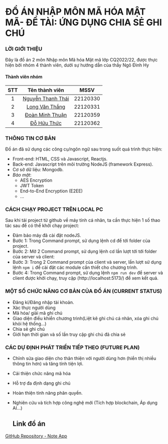 # ĐỒ ÁN NHẬP MÔN MÃ HÓA MẬT MÃ- ĐỀ TÀI: ỨNG DỤNG CHIA SẺ GHI CHÚ

### LỜI GIỚI THIỆU
Đây là đồ án 2 môn Nhập môn Mã hóa Mật mã lớp CQ2022/22, được thực hiện bởi nhóm 4 thành viên, dưới sự hướng dẫn của thầy Ngô Đình Hy

#### Thành viên nhóm
|STT|Tên thành viên|MSSV|
|:-:|:-:|:-:|
|1|[Nguyễn Thanh Thái](https://github.com/ThaiNguyen86)|22120330|
|2|[Long Văn Thắng](https://github.com/hoangvu09)|22120331|
|3|[Đoàn Minh Thuận](https://github.com/DoanMinhThuan)|22120359|
|4|[Đỗ Hữu Thức](https://github.com/thucdo08)|22120362|

### THÔNG TIN CƠ BẢN
Đồ án đã sử dụng các công cụ/ngôn ngữ sau trong suốt quá trình thực hiện:
* Front-end: HTML, CSS và Javascript, Reactjs.
* Back-end: Javascript trên môi trường NodeJS (framework Express).
* Cơ sở dữ liệu: Mongodb.
* *Bảo mật*:
  - AES Encryption
  - JWT Token
  - End-to-End Encryption (E2EE)
  - ...

### CÁCH CHẠY PROJECT TRÊN LOCAL PC
Sau khi tải project từ github về máy tính cá nhân, ta cần thực hiện 1 số thao tác sau để có thể khởi chạy project:
* Đảm bảo máy đã cài đặt nodeJS.
* Bước 1: Trong Command prompt, sử dụng lệnh cd để tới folder của project.
* Bước 2: Mở 2 Command prompt, sử dụng lệnh cd lần lượt tới tới folder của server và client: 
* Bước 3: Trong 2 Command prompt của client và server, lần lượt sử dụng lệnh `npm i` để cài đặt các module cần thiết cho chương trình.
* Bước 4: Trong Command prompt, sử dụng lệnh `npm run dev` để server và client được khởi chạy, truy cập (http://localhost:5173/) để xem kết quả.

### MỘT SỐ CHỨC NĂNG CƠ BẢN CỦA ĐỒ ÁN (CURRENT STATUS)
* Đăng kí/Đăng nhập tài khoản.
* Xác thực người dùng 
* Mã hóa/ giải mã ghi chú
* Giao diện điều khiển chương trình(Liệt kê ghi chú cá nhân, xóa ghi chú khỏi hệ thống...)
* Chia sẻ ghi chú
* Giới hạn thời gian và số lần truy cập ghi chú đã chia sẻ


### CÁC DỰ ĐỊNH PHÁT TRIỂN TIẾP THEO (FUTURE PLAN)
* Chỉnh sửa giao diện cho thân thiện với người dùng hơn (hiển thị nhiều thông tin hơn) và tăng tính tiện lợi.
* Cải thiện chức năng mã hóa
* Hỗ trợ đa định dạng ghi chú
* Hoàn thiện tính năng phân quyền.
* Nghiên cứu và tích hợp công nghệ mới (Tích hợp blockchain, Áp dụng AI...)

  ## Link đồ án
[GitHub Repository - Note App](https://github.com/ThaiNguyen86/note-app/tree/main)
